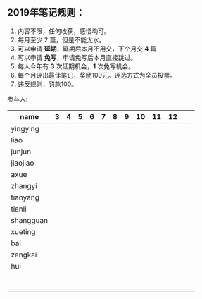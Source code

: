 ## 2019年笔记规则：

1. 内容不限，任何收获，感悟均可。
2. 每月至少 2 篇，但是不能太水。
3. 可以申请 **延期**，延期后本月不用交，下个月交 **4** 篇
4. 可以申请 **免写**，申请免写后本月直接跳过。
5. 每人今年有 **3** 次延期机会，**1** 次免写机会。
6. 每个月评出最佳笔记，奖励100元。评选方式为全员投票。
7. 违反规则，罚款100。

参与人:

| name |  3 |4| 5|6|7|8|9|10|11|12| | |
| ---- | ---- | ---- | ---- | ---- | ---- | ---- | ---- | ---- | ---- | ---- | ---- | ---- |
|yingying|      |      | | | | | | | | | ||
|liao|      |      | | | | | | | | | ||
|junjun|      |      | | | | | | | | | ||
|jiaojiao|      |      | | | | | | | | | ||
|axue|      |      | | | | | | | | | ||
|zhangyi|      |      | | | | | | | | | ||
|tianyang|      |      | | | | | | | | | ||
|tianli|      |      | | | | | | | | | ||
|shangguan|      |      | | | | | | | | | ||
|xueting|      |      | | | | | | | | | ||
|bai|      |      | | | | | | | | | ||
|zengkai|      |      | | | | | | | | | ||
|hui|      |      | | | | | | | | | ||
|      |      |      | | | | | | | | | ||
|      |      |      | | | | | | | | | ||
|      |      |      | | | | | | | | | ||
|      |      |      | | | | | | | | | ||
|      |      |      | | | | | | | | | ||
|      |      |      | | | | | | | | | ||
|      |      |      | | | | | | | | | ||

